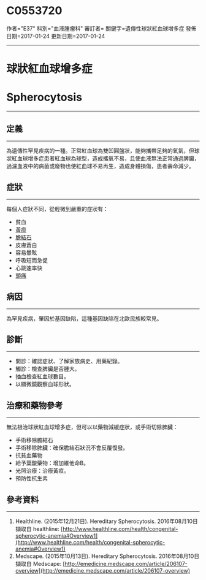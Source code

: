 # C0553720
作者="E37"
科別="血液腫瘤科"
審訂者=
關鍵字=遺傳性球狀紅血球增多症
發佈日期=2017-01-24
更新日期=2017-01-24

----------
# 球狀紅血球增多症
# Spherocytosis
----------
## 定義
----------

為遺傳性罕見疾病的一種。正常紅血球為雙凹圓盤狀，能夠攜帶足夠的氧氣，但球狀紅血球增多症患者紅血球為球型，造成攜氧不易，且使血液無法正常通過脾臟，過濾血液中的病菌或廢物也使紅血球不易再生，造成身體損傷，患者壽命減少。

## 症狀
----------

每個人症狀不同，從輕微到嚴重的症狀有：

- 貧血
- [黃疸](C0022346)
- [膽結石](C0947622)
- 皮膚蒼白
- 容易暈眩
- 呼吸短而急促
- 心跳速率快
- [頭痛](C0018681)
## 病因
----------

為罕見疾病，肇因於基因缺陷，這種基因缺陷在北歐民族較常見。

## 診斷
----------
- 問診：確認症狀、了解家族病史、用藥紀錄。
- 觸診：檢查脾臟是否腫大。
- 抽血檢查紅血球數目。
- 以顯微鏡觀察血球形狀。
## 治療和藥物參考
----------

無法根治球狀紅血球增多症，但可以以藥物減緩症狀，或手術切除脾臟：

- 手術移除膽結石
- 手術移除脾臟：確保膽結石狀況不會反覆復發。
- 抗貧血藥物
- 給予葉酸藥物：增加維他命B。
- 光照治療：治療黃疸。
- 預防性抗生素
## 參考資料
----------
1. Healthline. (2015年12月21日). Hereditary Spherocytosis. 2016年08月10日 擷取自 healthline:
  [http://www.healthline.com/health/congenital-spherocytic-anemia#Overview1](http://www.healthline.com/health/congenital-spherocytic-anemia#Overview1)
2. Medscape. (2015年10月13日). Hereditary Spherocytosis. 2016年08月10日 擷取自 Medscape:
  [http://emedicine.medscape.com/article/206107-overview](http://emedicine.medscape.com/article/206107-overview)

